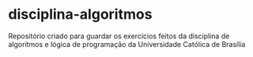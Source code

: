 # disciplina-algoritmos
Repositório criado para guardar os exercícios feitos da disciplina de algoritmos e lógica de programação da Universidade Católica de Brasília 
